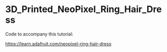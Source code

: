 # 3D_Printed_NeoPixel_Ring_Hair_Dress 

Code to accompany this tutorial:

https://learn.adafruit.com/neopixel-ring-hair-dress
